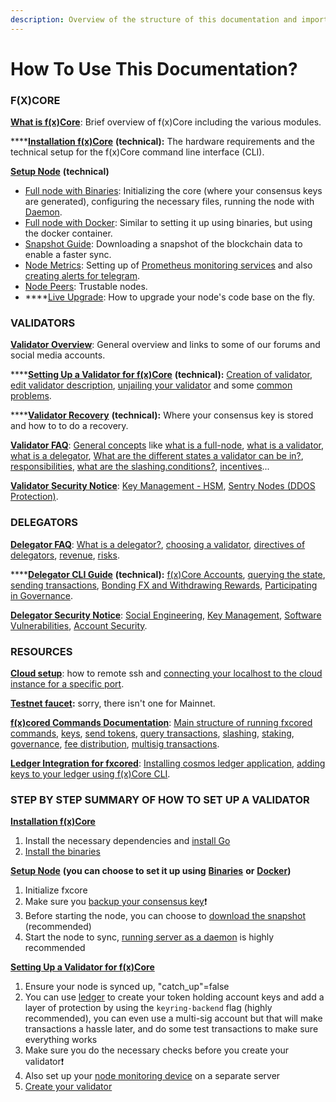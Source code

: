 ```yaml
---
description: Overview of the structure of this documentation and important tips
---
```


# How To Use This Documentation?

### F(X)CORE

[**What is f(x)Core**](f-x-core/what-is-f-x-core.md): Brief overview of f(x)Core including the various modules.

****[**Installation f(x)Core**](f-x-core/installation.md) **(technical):** The hardware requirements and the technical setup for the f(x)Core command line interface (CLI).

[**Setup Node**](f-x-core/setup-node/) **(technical)**

* [Full node with Binaries](f-x-core/setup-node/full-node-with-binaries.md): Initializing the core (where your consensus keys are generated), configuring the necessary files, running the node with [Daemon](f-x-core/setup-node/full-node-with-binaries.md#running-server-as-a-daemon).
* [Full node with Docker](f-x-core/setup-node/full-node-with-docker.md): Similar to setting it up using binaries, but using the docker container.
* [Snapshot Guide](f-x-core/setup-node/use-snapshot.md): Downloading a snapshot of the blockchain data to enable a faster sync.
* [Node Metrics](f-x-core/setup-node/node-monitor.md): Setting up of [Prometheus monitoring services](f-x-core/setup-node/node-monitor.md#prometheus-metrics) and also [creating alerts for telegram](f-x-core/setup-node/node-monitor.md#telegram-administrator-and-bot-configuration).
* [Node Peers](f-x-core/setup-node/node-peers.md): Trustable nodes.
* ****[Live Upgrade](f-x-core/setup-node/live-upgrade.md): How to upgrade your node's code base on the fly.

### VALIDATORS

[**Validator Overview**](validators/validator-overview.md): General overview and links to some of our forums and social media accounts.

****[**Setting Up a Validator for f(x)Core**](validators/validator-setup.md) **(technical):** [Creation of validator](validators/validator-setup.md#create-your-validator), [edit validator description](validators/validator-setup.md#edit-validator-description), [unjailing your validator](validators/validator-setup.md#edit-validator-description) and some [common problems](validators/validator-setup.md#common-problems).

****[**Validator Recovery**](validators/validator-recovery.md) **(technical):** Where your consensus key is stored and how to to do a recovery.

[**Validator FAQ**](validators/validator-faq.md): [General concepts](validators/validator-faq.md#general-concepts) like [what is a full-node](validators/validator-faq.md#what-is-a-validator), [what is a validator](validators/validator-faq.md#what-is-a-validator), [what is a delegator](validators/validator-faq.md#what-is-a-delegator), [What are the different states a validator can be in?](validators/validator-faq.md#what-are-the-different-states-a-validator-can-be-in), [responsibilities](validators/validator-faq.md#responsibilities), [what are the slashing.conditions?](validators/validator-faq.md#what-are-the-slashing-conditions), [incentives](validators/validator-faq.md#incentives)...

[**Validator Security Notice**](validators/validator-security-notice.md): [Key Management - HSM](validators/validator-security-notice.md#key-management-hsm), [Sentry Nodes (DDOS Protection)](validators/validator-security-notice.md#sentry-nodes-ddos-protection).

### DELEGATORS

[**Delegator FAQ**](delegators/delegators-faq.md): [What is a delegator?](delegators/delegators-faq.md#what-is-a-delegator), [choosing a validator](delegators/delegators-faq.md#choosing-a-validator), [directives of delegators](delegators/delegators-faq.md#directives-of-delegators), [revenue](delegators/delegators-faq.md#revenue), [risks](delegators/delegators-faq.md#risks).

****[**Delegator CLI Guide**](delegators/delegator-cli-guide.md) **(technical):** [f(x)Core Accounts](delegators/delegator-cli-guide.md#f-x-core-accounts), [querying the state](delegators/delegator-cli-guide.md#querying-the-state), [sending transactions](delegators/delegator-cli-guide.md#sending-transactions), [Bonding FX and Withdrawing Rewards](delegators/delegator-cli-guide.md#bonding-fx-and-withdrawing-rewards), [Participating in Governance](delegators/delegator-cli-guide.md#participating-in-governance).

[**Delegator Security Notice**](delegators/delegator-security-notice.md): [Social Engineering](delegators/delegator-security-notice.md#social-engineering), [Key Management](delegators/delegator-security-notice.md#key-management), [Software Vulnerabilities](delegators/delegator-security-notice.md#software-vulnerabilities), [Account Security](delegators/delegator-security-notice.md#account-security).

### RESOURCES

[**Cloud setup**](resources/cloud-setup.md): how to remote ssh and [connecting your localhost to the cloud instance for a specific port](resources/cloud-setup.md#connecting-your-localhost-to-the-cloud-instance-for-a-specific-port).

[**Testnet faucet**](resources/fxtestnetfaucet.md)**:** sorry, there isn't one for Mainnet.

[**f(x)cored Commands Documentation**](resources/f-x-cored-commands-documentation.md): [Main structure of running fxcored commands](resources/f-x-cored-commands-documentation.md#main-structure-of-running-fxcored-commands), [keys](resources/f-x-cored-commands-documentation.md#keys), [send tokens](resources/f-x-cored-commands-documentation.md#send-tokens), [query transactions](resources/f-x-cored-commands-documentation.md#query-transactions), [slashing](resources/f-x-cored-commands-documentation.md#slashing), [staking](resources/f-x-cored-commands-documentation.md#staking), [governance](resources/f-x-cored-commands-documentation.md#governance), [fee distribution](resources/f-x-cored-commands-documentation.md#fee-distribution), [multisig transactions](resources/f-x-cored-commands-documentation.md#multisig-transactions).

[**Ledger Integration for fxcored**](resources/ledger-integration-for-fxcored.md): [Installing cosmos ledger application](resources/ledger-integration-for-fxcored.md#install-the-cosmos-ledger-application), [adding keys to your ledger using f(x)Core CLI](resources/ledger-integration-for-fxcored.md#f-x-core-cli-+-ledger-nano).

### STEP BY STEP SUMMARY OF HOW TO SET UP A VALIDATOR

[**Installation f(x)Core**](f-x-core/installation.md)

1. Install the necessary dependencies and [install Go](f-x-core/installation.md#install-go)
2. [Install the binaries](f-x-core/installation.md#install-go)

[**Setup Node**](f-x-core/setup-node/) **(you can choose to set it up using** [**Binaries**](f-x-core/setup-node/full-node-with-binaries.md) **or** [**Docker**](f-x-core/setup-node/full-node-with-docker.md)**)**

1. Initialize fxcore
2. Make sure you [backup your consensus key](validators/validator-recovery.md)❗
3. Before starting the node, you can choose to [download the snapshot](f-x-core/setup-node/use-snapshot.md) (recommended)
4. Start the node to sync, [running server as a daemon](f-x-core/setup-node/full-node-with-binaries.md#running-server-as-a-daemon) is highly recommended

[**Setting Up a Validator for f(x)Core**](validators/validator-setup.md)

1. Ensure your node is synced up, "catch\_up"=false
2. You can use [ledger](resources/ledger-integration-for-fxcored.md) to create your token holding account keys and add a layer of protection by using the `keyring-backend` flag (highly recommended), you can even use a multi-sig account but that will make transactions a hassle later, and do some test transactions to make sure everything works
3. Make sure you do the necessary checks before you create your validator❗
4. Also set up your [node monitoring device](f-x-core/setup-node/node-monitor.md) on a separate server
5. [Create your validator](validators/validator-setup.md#create-your-validator)
